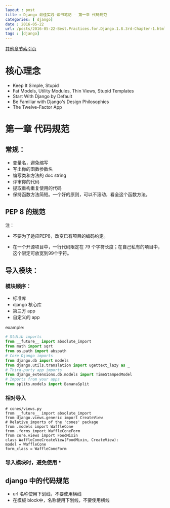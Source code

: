 ```yaml
---
layout : post
title : Django 最佳实践-读书笔记 - 第一章 代码规范 
categories: [ django] 
date : 2016-05-22
url: /posts/2016-05-22-Best.Practices.for.Django.1.8.3rd-Chapter-1.html 
tags : [django]
---
```


[其他章节索引页](2016-05-22-Best.Practices.for.Django.1.8.3rd-Index.html)

# 核心理念

- Keep It Simple, Stupid
- Fat Models, Utility Modules, Thin Views, Stupid Templates
- Start With Django by Default
- Be Familiar with Django's Design Philosophies
- The Twelve-Factor App
<!-- more -->
# 第一章 代码规范

## 常规：

- 变量名，避免缩写
- 写出你的函数参数名
- 编写类和方法的 doc string 
- 评审你的代码
- 提取重构重复使用的代码
- 保持函数方法简短。一个好的原则，可以不滚动，看全这个函数方法。

## PEP 8 的规范

注：
 - 不要为了适应PEP8，改变已有项目的编码约定。

 - 在一个开源项目中，一行代码限定在 79 个字符长度；在自己私有的项目中，这个限定可放宽到99个字符。

## 导入模块：


### 模块顺序：

- 标准库
- django 核心库
- 第三方 app 
- 自定义的 app

example:

```python
# Stdlib imports
from __future__ import absolute_import
from math import sqrt
from os.path import abspath
# Core Django imports
from django.db import models
from django.utils.translation import ugettext_lazy as _
# Third-party app imports
from django_extensions.db.models import TimeStampedModel
# Imports from your apps
from splits.models import BananaSplit
```

### 相对导入

```
# cones/views.py
from __future__ import absolute_import
from django.views.generic import CreateView
# Relative imports of the 'cones' package
from .models import WaffleCone
from .forms import WaffleConeForm
from core.views import FoodMixin
class WaffleConeCreateView(FoodMixin, CreateView):
model = WaffleCone
form_class = WaffleConeForm
```

### 导入模块时，避免使用 * 


## django 中的代码规范

- url 名称使用下划线，不要使用横线
- 在模板 block中，名称使用下划线，不要使用横线

